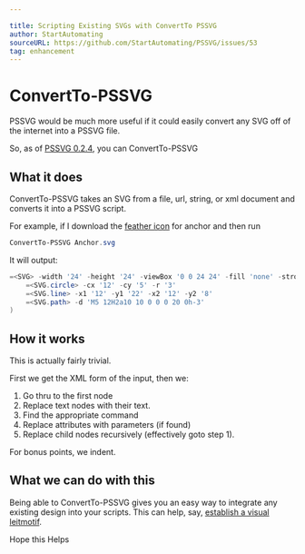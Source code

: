 ```yaml
---

title: Scripting Existing SVGs with ConvertTo PSSVG
author: StartAutomating
sourceURL: https://github.com/StartAutomating/PSSVG/issues/53
tag: enhancement
---
```

# ConvertTo-PSSVG 

PSSVG would be much more useful if it could easily convert any SVG off of the internet into a PSSVG file.

So, as of [PSSVG 0.2.4](https://pssvg.start-automating.com/2022/10/14/PSSVG-0.2.4/), you can ConvertTo-PSSVG

## What it does

ConvertTo-PSSVG takes an SVG from a file, url, string, or xml document and converts it into a PSSVG script.

For example, if I download the [feather icon](https://feathericons.com) for anchor and then run

~~~PowerShell
ConvertTo-PSSVG Anchor.svg
~~~

It will output:

~~~PowerShell
=<SVG> -width '24' -height '24' -viewBox '0 0 24 24' -fill 'none' -stroke 'currentColor' -strokewidth '2' -strokelinecap 'round' -strokelinejoin 'round' -class 'feather feather-anchor' -Content @(
    =<SVG.circle> -cx '12' -cy '5' -r '3'
    =<SVG.line> -x1 '12' -y1 '22' -x2 '12' -y2 '8'
    =<SVG.path> -d 'M5 12H2a10 10 0 0 0 20 0h-3'
)
~~~

## How it works

This is actually fairly trivial.  

First we get the XML form of the input, then we:

1. Go thru to the first node
2. Replace text nodes with their text.
3. Find the appropriate command
4. Replace attributes with parameters (if found)
5. Replace child nodes recursively (effectively goto step 1).

For bonus points, we indent.

## What we can do with this

Being able to ConvertTo-PSSVG gives you an easy way to integrate any existing design into your scripts.  This can help, say, [establish a visual leitmotif](https://pssvg.start-automating.com/2022/10/07/Making-a-Visual-Leitmotif-for-PowerShell-with-PSSVG/).  

Hope this Helps
